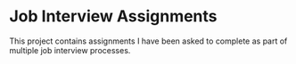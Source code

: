 # Job Interview Assignments

This project contains assignments I have been asked to complete as part of multiple job interview processes.